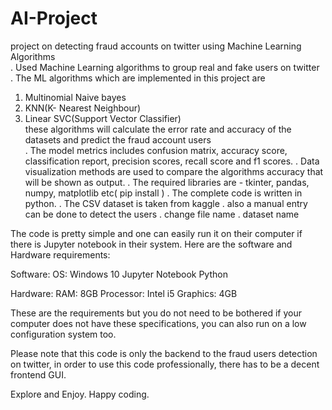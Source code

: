 # AI-Project
project on detecting fraud accounts on twitter using Machine Learning Algorithms                                                                                       
. Used Machine Learning algorithms to group real and fake users on twitter                                                                                             
. The ML algorithms which are implemented in this project are                                                                                                           
1) Multinomial Naive bayes                                                                                                                                                 
2) KNN(K- Nearest Neighbour)                                                                                                                                               
3) Linear SVC(Support Vector Classifier)                                                                                                                                   
these algorithms will calculate the error rate and accuracy of the datasets and predict the fraud account users                                                  
. The model metrics includes confusion matrix, accuracy score, classification report, precision scores, recall score and f1 scores.
. Data visualization methods are used to compare the algorithms accuracy that will be shown as output.
. The required libraries are - tkinter, pandas, numpy, matplotlib etc( pip install ) 
. The complete code is written in python.
. The CSV dataset is taken from kaggle
. also a manual entry can be done to detect the users
. change file name
. dataset name

The code is pretty simple and one can easily run it on their computer if there is Jupyter notebook in their system. 
Here are the software and Hardware requirements:

Software: OS: Windows 10 Jupyter Notebook Python

Hardware: RAM: 8GB Processor: Intel i5 Graphics: 4GB

These are the requirements but you do not need to be bothered if your computer does not have these specifications, you can also run on a low configuration system too.

Please note that this code is only the backend to the fraud users detection on twitter, in order to use this code professionally, there has to be a decent frontend GUI.

Explore and Enjoy. Happy coding.


